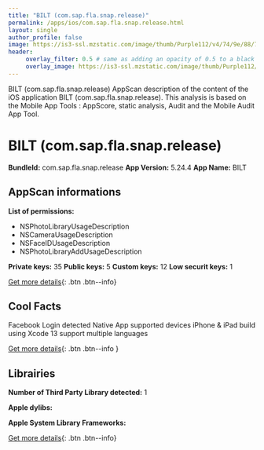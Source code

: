 ```yaml
---
title: "BILT (com.sap.fla.snap.release)"
permalink: /apps/ios/com.sap.fla.snap.release.html
layout: single
author_profile: false
image: https://is3-ssl.mzstatic.com/image/thumb/Purple112/v4/74/9e/88/749e883a-8901-c713-a303-50fef65e84db/AppIcon-0-0-1x_U007emarketing-0-0-0-6-0-0-sRGB-0-0-0-GLES2_U002c0-512MB-85-220-0-0.png/512x512bb.jpg
header: 
     overlay_filter: 0.5 # same as adding an opacity of 0.5 to a black background
     overlay_image: https://is3-ssl.mzstatic.com/image/thumb/Purple112/v4/74/9e/88/749e883a-8901-c713-a303-50fef65e84db/AppIcon-0-0-1x_U007emarketing-0-0-0-6-0-0-sRGB-0-0-0-GLES2_U002c0-512MB-85-220-0-0.png/512x512bb.jpg
---
```

BILT (com.sap.fla.snap.release) AppScan description of the content of the iOS application BILT (com.sap.fla.snap.release). This analysis is based on the Mobile App Tools : AppScore, static analysis, Audit and the Mobile Audit App Tool.

# BILT (com.sap.fla.snap.release)

**BundleId:** com.sap.fla.snap.release
**App Version:** 5.24.4
**App Name:** BILT


## AppScan informations 

**List of permissions:** 
- NSPhotoLibraryUsageDescription
- NSCameraUsageDescription
- NSFaceIDUsageDescription
- NSPhotoLibraryAddUsageDescription
  
  
**Private keys:** 35
**Public keys:** 5
**Custom keys:** 12
**Low securit keys:** 1
  
[Get more details](/pricing.html){: .btn .btn--info}

## Cool Facts

Facebook Login detected
Native App
supported devices iPhone & iPad
build using Xcode 13
support multiple languages
  
[Get more details](/pricing.html){: .btn .btn--info }

## Librairies 
**Number of Third Party Library detected:** 1


**Apple dylibs:**


**Apple System Library Frameworks:**


  
[Get more details](/pricing.html){: .btn .btn--info}

